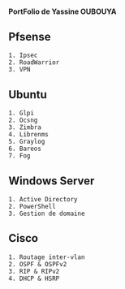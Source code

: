 #### PortFolio de Yassine OUBOUYA
## Pfsense

    1. Ipsec
    2. RoadWarrior
    3. VPN

## Ubuntu

    1. Glpi
    2. Ocsng
    3. Zimbra
    4. Librenms
    5. Graylog
    6. Bareos
    7. Fog

## Windows Server

    1. Active Directory
    2. PowerShell
    3. Gestion de domaine


## Cisco

    1. Routage inter-vlan
    2. OSPF & OSPFv2
    3. RIP & RIPv2
    4. DHCP & HSRP

